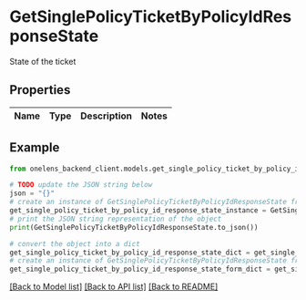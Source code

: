 # GetSinglePolicyTicketByPolicyIdResponseState

State of the ticket

## Properties

Name | Type | Description | Notes
------------ | ------------- | ------------- | -------------

## Example

```python
from onelens_backend_client.models.get_single_policy_ticket_by_policy_id_response_state import GetSinglePolicyTicketByPolicyIdResponseState

# TODO update the JSON string below
json = "{}"
# create an instance of GetSinglePolicyTicketByPolicyIdResponseState from a JSON string
get_single_policy_ticket_by_policy_id_response_state_instance = GetSinglePolicyTicketByPolicyIdResponseState.from_json(json)
# print the JSON string representation of the object
print(GetSinglePolicyTicketByPolicyIdResponseState.to_json())

# convert the object into a dict
get_single_policy_ticket_by_policy_id_response_state_dict = get_single_policy_ticket_by_policy_id_response_state_instance.to_dict()
# create an instance of GetSinglePolicyTicketByPolicyIdResponseState from a dict
get_single_policy_ticket_by_policy_id_response_state_form_dict = get_single_policy_ticket_by_policy_id_response_state.from_dict(get_single_policy_ticket_by_policy_id_response_state_dict)
```
[[Back to Model list]](../README.md#documentation-for-models) [[Back to API list]](../README.md#documentation-for-api-endpoints) [[Back to README]](../README.md)


